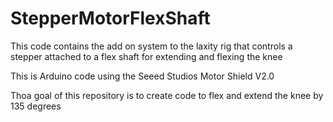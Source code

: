 # StepperMotorFlexShaft
This code contains the add on system to the laxity rig that controls a stepper attached to a flex shaft for extending and flexing the knee


This is Arduino code using the Seeed Studios Motor Shield V2.0

Thoa goal of this repository is to create code to flex and extend the knee by 135 degrees
